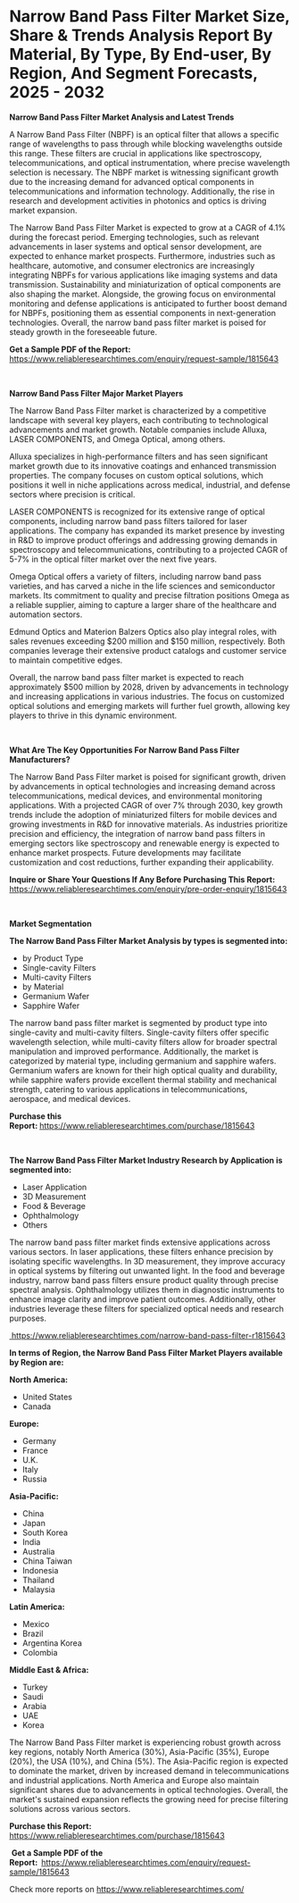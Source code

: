 <p><h1>Narrow Band Pass Filter Market Size, Share & Trends Analysis Report By Material, By Type, By End-user, By Region, And Segment Forecasts, 2025 - 2032</h1></p><p><strong>Narrow Band Pass Filter Market Analysis and Latest Trends</strong></p>
<p><p>A Narrow Band Pass Filter (NBPF) is an optical filter that allows a specific range of wavelengths to pass through while blocking wavelengths outside this range. These filters are crucial in applications like spectroscopy, telecommunications, and optical instrumentation, where precise wavelength selection is necessary. The NBPF market is witnessing significant growth due to the increasing demand for advanced optical components in telecommunications and information technology. Additionally, the rise in research and development activities in photonics and optics is driving market expansion.</p><p>The Narrow Band Pass Filter Market is expected to grow at a CAGR of 4.1% during the forecast period. Emerging technologies, such as relevant advancements in laser systems and optical sensor development, are expected to enhance market prospects. Furthermore, industries such as healthcare, automotive, and consumer electronics are increasingly integrating NBPFs for various applications like imaging systems and data transmission. Sustainability and miniaturization of optical components are also shaping the market. Alongside, the growing focus on environmental monitoring and defense applications is anticipated to further boost demand for NBPFs, positioning them as essential components in next-generation technologies. Overall, the narrow band pass filter market is poised for steady growth in the foreseeable future.</p></p>
<p><strong>Get a Sample PDF of the Report:&nbsp;</strong> <a href="https://www.reliableresearchtimes.com/enquiry/request-sample/1815643?utm_campaign=2009&utm_medium=2&utm_source=Github&utm_content=ia&utm_term=06042025&utm_id=narrow-band-pass-filter">https://www.reliableresearchtimes.com/enquiry/request-sample/1815643</a></p>
<p>&nbsp;</p>
<p><strong>Narrow Band Pass Filter Major Market Players</strong></p>
<p><p>The Narrow Band Pass Filter market is characterized by a competitive landscape with several key players, each contributing to technological advancements and market growth. Notable companies include Alluxa, LASER COMPONENTS, and Omega Optical, among others.</p><p>Alluxa specializes in high-performance filters and has seen significant market growth due to its innovative coatings and enhanced transmission properties. The company focuses on custom optical solutions, which positions it well in niche applications across medical, industrial, and defense sectors where precision is critical.</p><p>LASER COMPONENTS is recognized for its extensive range of optical components, including narrow band pass filters tailored for laser applications. The company has expanded its market presence by investing in R&D to improve product offerings and addressing growing demands in spectroscopy and telecommunications, contributing to a projected CAGR of 5-7% in the optical filter market over the next five years.</p><p>Omega Optical offers a variety of filters, including narrow band pass varieties, and has carved a niche in the life sciences and semiconductor markets. Its commitment to quality and precise filtration positions Omega as a reliable supplier, aiming to capture a larger share of the healthcare and automation sectors.</p><p>Edmund Optics and Materion Balzers Optics also play integral roles, with sales revenues exceeding $200 million and $150 million, respectively. Both companies leverage their extensive product catalogs and customer service to maintain competitive edges.</p><p>Overall, the narrow band pass filter market is expected to reach approximately $500 million by 2028, driven by advancements in technology and increasing applications in various industries. The focus on customized optical solutions and emerging markets will further fuel growth, allowing key players to thrive in this dynamic environment.</p></p>
<p>&nbsp;</p>
<p><strong>What Are The Key Opportunities For Narrow Band Pass Filter Manufacturers?</strong></p>
<p><p>The Narrow Band Pass Filter market is poised for significant growth, driven by advancements in optical technologies and increasing demand across telecommunications, medical devices, and environmental monitoring applications. With a projected CAGR of over 7% through 2030, key growth trends include the adoption of miniaturized filters for mobile devices and growing investments in R&D for innovative materials. As industries prioritize precision and efficiency, the integration of narrow band pass filters in emerging sectors like spectroscopy and renewable energy is expected to enhance market prospects. Future developments may facilitate customization and cost reductions, further expanding their applicability.</p></p>
<p><strong>Inquire or Share Your Questions If Any Before Purchasing This Report:</strong> <a href="https://www.reliableresearchtimes.com/enquiry/pre-order-enquiry/1815643?utm_campaign=2009&utm_medium=2&utm_source=Github&utm_content=ia&utm_term=06042025&utm_id=narrow-band-pass-filter">https://www.reliableresearchtimes.com/enquiry/pre-order-enquiry/1815643</a></p>
<p>&nbsp;</p>
<p><strong>Market Segmentation</strong></p>
<p><strong>The Narrow Band Pass Filter Market Analysis by types is segmented into:</strong></p>
<p><ul><li>by Product Type</li><li>Single-cavity Filters</li><li>Multi-cavity Filters</li><li>by Material</li><li>Germanium Wafer</li><li>Sapphire Wafer</li></ul></p>
<p><p>The narrow band pass filter market is segmented by product type into single-cavity and multi-cavity filters. Single-cavity filters offer specific wavelength selection, while multi-cavity filters allow for broader spectral manipulation and improved performance. Additionally, the market is categorized by material type, including germanium and sapphire wafers. Germanium wafers are known for their high optical quality and durability, while sapphire wafers provide excellent thermal stability and mechanical strength, catering to various applications in telecommunications, aerospace, and medical devices.</p></p>
<p><strong>Purchase this Report:&nbsp;</strong><a href="https://www.reliableresearchtimes.com/purchase/1815643?utm_campaign=2009&utm_medium=2&utm_source=Github&utm_content=ia&utm_term=06042025&utm_id=narrow-band-pass-filter">https://www.reliableresearchtimes.com/purchase/1815643</a></p>
<p>&nbsp;</p>
<p><strong>The Narrow Band Pass Filter Market Industry Research by Application is segmented into:</strong></p>
<p><ul><li>Laser Application</li><li>3D Measurement</li><li>Food & Beverage</li><li>Ophthalmology</li><li>Others</li></ul></p>
<p><p>The narrow band pass filter market finds extensive applications across various sectors. In laser applications, these filters enhance precision by isolating specific wavelengths. In 3D measurement, they improve accuracy in optical systems by filtering out unwanted light. In the food and beverage industry, narrow band pass filters ensure product quality through precise spectral analysis. Ophthalmology utilizes them in diagnostic instruments to enhance image clarity and improve patient outcomes. Additionally, other industries leverage these filters for specialized optical needs and research purposes.</p></p>
<p><a href="https://www.reliableresearchtimes.com/narrow-band-pass-filter-r1815643?utm_campaign=2009&utm_medium=2&utm_source=Github&utm_content=ia&utm_term=06042025&utm_id=narrow-band-pass-filter">&nbsp;https://www.reliableresearchtimes.com/narrow-band-pass-filter-r1815643</a></p>
<p><strong>In terms of Region, the Narrow Band Pass Filter Market Players available by Region are:</strong></p>
<p>
    <p> <strong> North America: </strong>
        <ul>
            <li>United States</li>
            <li>Canada</li>
        </ul>
        </p> 
    <p> <strong> Europe: </strong>
        <ul>
            <li>Germany</li>
            <li>France</li>
            <li>U.K.</li>
            <li>Italy</li>
            <li>Russia</li>
        </ul>
        </p> 
    <p> <strong> Asia-Pacific: </strong>
        <ul>
            <li>China</li>
            <li>Japan</li>
            <li>South Korea</li>
            <li>India</li>
            <li>Australia</li>
            <li>China Taiwan</li>
            <li>Indonesia</li>
            <li>Thailand</li>
            <li>Malaysia</li>
        </ul>
        </p> 
    <p> <strong> Latin America: </strong>
        <ul>
            <li>Mexico</li>
            <li>Brazil</li>
            <li>Argentina Korea</li>
            <li>Colombia</li>
        </ul>
        </p> 
    <p> <strong> Middle East & Africa: </strong>
        <ul>
            <li>Turkey</li>
            <li>Saudi</li>
            <li>Arabia</li>
            <li>UAE</li>
            <li>Korea</li>
        </ul>
    </p>
    </p>
<p><p>The Narrow Band Pass Filter market is experiencing robust growth across key regions, notably North America (30%), Asia-Pacific (35%), Europe (20%), the USA (10%), and China (5%). The Asia-Pacific region is expected to dominate the market, driven by increased demand in telecommunications and industrial applications. North America and Europe also maintain significant shares due to advancements in optical technologies. Overall, the market's sustained expansion reflects the growing need for precise filtering solutions across various sectors.</p></p>
<p><strong>Purchase this Report: </strong><a href="https://www.reliableresearchtimes.com/purchase/1815643?utm_campaign=2009&utm_medium=2&utm_source=Github&utm_content=ia&utm_term=06042025&utm_id=narrow-band-pass-filter">https://www.reliableresearchtimes.com/purchase/1815643</a></p>
<p>&nbsp;<strong>Get a Sample PDF of the Report:&nbsp;&nbsp;</strong><a href="https://www.reliableresearchtimes.com/enquiry/request-sample/1815643?utm_campaign=2009&utm_medium=2&utm_source=Github&utm_content=ia&utm_term=06042025&utm_id=narrow-band-pass-filter">https://www.reliableresearchtimes.com/enquiry/request-sample/1815643</a></p>
<p><strong></strong></p>
<p>Check more reports on <a href="https://www.reliableresearchtimes.com/?utm_campaign=2009&utm_medium=2&utm_source=Github&utm_content=ia&utm_term=06042025&utm_id=narrow-band-pass-filter">https://www.reliableresearchtimes.com/</a></p>